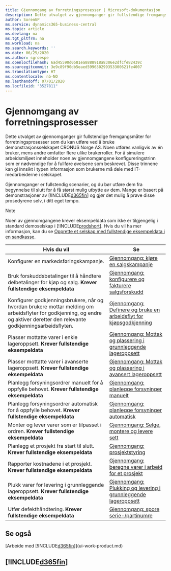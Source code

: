```yaml
---
title: Gjennomgang av forretningsprosesser | Microsoft-dokumentasjon
description: Dette utvalget av gjennomganger gir fullstendige fremgangsmåter for forretningsprosesser som du kan utføre ved å bruke demonstrasjonsselskapet CRONUS Norge AS. Noen utføres vanligvis av én bruker, mens andre omfatter flere ulike brukerroller. For å simulere arbeidsmiljøet inneholder noen av gjennomgangene konfigureringstrinn som er nødvendige for å fullføre øvelsene som beskrevet. Disse trinnene kan gi innsikt i typen informasjon som brukerne må dele med IT-medarbeiderne i selskapet.
author: SorenGP
ms.service: dynamics365-business-central
ms.topic: article
ms.devlang: na
ms.tgt_pltfrm: na
ms.workload: na
ms.search.keywords: ''
ms.date: 06/25/2020
ms.author: sgroespe
ms.openlocfilehash: 6ad45590d0581ea8888918a8306e2dfcfe82439c
ms.sourcegitcommit: 3e9c89f90db5eaed599630299353300621fe4007
ms.translationtype: HT
ms.contentlocale: nb-NO
ms.lasthandoff: 07/01/2020
ms.locfileid: "3527811"
---
```

# <a name="business-process-walkthroughs"></a>Gjennomgang av forretningsprosesser

Dette utvalget av gjennomganger gir fullstendige fremgangsmåter for forretningsprosesser som du kan utføre ved å bruke demonstrasjonsselskapet CRONUS Norge AS. Noen utføres vanligvis av én bruker, mens andre omfatter flere ulike brukerroller. For å simulere arbeidsmiljøet inneholder noen av gjennomgangene konfigureringstrinn som er nødvendige for å fullføre øvelsene som beskrevet. Disse trinnene kan gi innsikt i typen informasjon som brukerne må dele med IT-medarbeiderne i selskapet.  

 Gjennomganger er fullstendig scenarier, og du bør utføre dem fra begynnelse til slutt for å få størst mulig utbytte av dem. Mange er basert på demonstrasjoner av [!INCLUDE[d365fin](includes/d365fin_md.md)] og gjør det mulig å prøve disse prosedyrene selv, i ditt eget tempo.  

> [!NOTE]
> Noen av gjennomgangene krever eksempeldata som ikke er tilgjengelig i standard demoselskap i [!INCLUDE[prodshort](includes/prodshort.md)]. Hvis du vil ha mer informasjon, kan du se [Opprette et selskap med fullstendige eksempeldata i en sandkasse](across-how-create-sandbox-environment.md#to-create-a-company-with-complete-sample-data-in-a-sandbox).

|Hvis du vil|Se|  
|--------|---------|  
|Konfigurer en markedsføringskampanje.|[Gjennomgang: kjøre en salgskampanje](walkthrough-conducting-a-sales-campaign.md)|  
|Bruk forskuddsbetalinger til å håndtere delbetalinger for kjøp og salg. **Krever fullstendige eksempeldata** |[Gjennomgang: konfigurere og fakturere salgsforskudd](walkthrough-setting-up-and-invoicing-sales-prepayments.md)|  
|Konfigurer godkjenningsbrukere, når og hvordan brukere mottar melding om arbeidsflyter for godkjenning, og endre og aktiver deretter den relevante godkjenningsarbeidsflyten.|[Gjennomgang: Definere og bruke en arbeidsflyt for kjøpsgodkjenning](walkthrough-setting-up-and-using-a-purchase-approval-workflow.md)|  
|Plasser mottatte varer i enkle lageroppsett. **Krever fullstendige eksempeldata**|[Gjennomgang: Mottak og plassering i grunnleggende lageroppsett](walkthrough-receiving-and-putting-away-in-basic-warehousing.md)|  
|Plasser mottatte varer i avanserte lageroppsett. **Krever fullstendige eksempeldata**|[Gjennomgang: Mottak og plassering i avansert lageroppsett](walkthrough-receiving-and-putting-away-in-advanced-warehousing.md)|  
|Planlegg forsyningsordrer manuelt for å oppfylle behovet. **Krever fullstendige eksempeldata**|[Gjennomgang: planlegge forsyninger manuelt](walkthrough-planning-supplies-manually.md)|  
|Planlegg forsyningsordrer automatisk for å oppfylle behovet. **Krever fullstendige eksempeldata**|[Gjennomgang: planlegge forsyninger automatisk](walkthrough-planning-supplies-automatically.md)|  
|Monter og lever varer som er tilpasset i ordren. **Krever fullstendige eksempeldata**|[Gjennomgang: Selge, montere og levere sett](walkthrough-selling-assembling-and-shipping-kits.md)|  
|Planlegg et prosjekt fra start til slutt. **Krever fullstendige eksempeldata**|[Gjennomgang: prosjektstyring](walkthrough-managing-projects-with-jobs.md)|  
|Rapporter kostnadene i et prosjekt. **Krever fullstendige eksempeldata**|[Gjennomgang: beregne varer i arbeid for et prosjekt](walkthrough-calculating-work-in-process-for-a-job.md)|  
|Plukk varer for levering i grunnleggende lageroppsett. **Krever fullstendige eksempeldata**|[Gjennomgang: Plukking og levering i grunnleggende lageroppsett](walkthrough-picking-and-shipping-in-basic-warehousing.md)|  
|Utfør defekthåndtering. **Krever fullstendige eksempeldata**|[Gjennomgang: spore serie-/partinumre](walkthrough-tracing-serial-lot-numbers.md)|  

## <a name="see-also"></a>Se også

[Arbeide med [!INCLUDE[d365fin](includes/d365fin_md.md)]](ui-work-product.md)  

## [!INCLUDE[d365fin](includes/free_trial_md.md)]  
